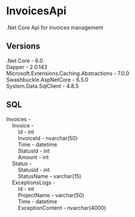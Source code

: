 # InvoicesApi
.Net Core Api for invoices management<br>

## Versions
.Net Core - 6.0<br>
Dapper - 2.0.143<br>
Microsoft.Extensions.Caching.Abstractions - 7.0.0<br>
Swashbuckle.AspNetCore - 6.5.0<br>
System.Data.SqlClient - 4.8.5<br>

## SQL
Invoices -<br>
&nbsp;&nbsp;&nbsp;&nbsp;Invoice -<br>
&nbsp;&nbsp;&nbsp;&nbsp;&nbsp;&nbsp;&nbsp;&nbsp;Id - int<br>
&nbsp;&nbsp;&nbsp;&nbsp;&nbsp;&nbsp;&nbsp;&nbsp;InvoiceId - nvarchar(50)<br>
&nbsp;&nbsp;&nbsp;&nbsp;&nbsp;&nbsp;&nbsp;&nbsp;Time - datetime<br>
&nbsp;&nbsp;&nbsp;&nbsp;&nbsp;&nbsp;&nbsp;&nbsp;StatusId - int<br>
&nbsp;&nbsp;&nbsp;&nbsp;&nbsp;&nbsp;&nbsp;&nbsp;Amount - int<br>
&nbsp;&nbsp;&nbsp;&nbsp;Status -<br>
&nbsp;&nbsp;&nbsp;&nbsp;&nbsp;&nbsp;&nbsp;&nbsp;StatusId - int<br>
&nbsp;&nbsp;&nbsp;&nbsp;&nbsp;&nbsp;&nbsp;&nbsp;StatusName - varchar(15)<br>
&nbsp;&nbsp;&nbsp;&nbsp;ExceptionsLogs -<br>
&nbsp;&nbsp;&nbsp;&nbsp;&nbsp;&nbsp;&nbsp;&nbsp;Id - int<br>
&nbsp;&nbsp;&nbsp;&nbsp;&nbsp;&nbsp;&nbsp;&nbsp;ProjectName - varchar(50)<br>
&nbsp;&nbsp;&nbsp;&nbsp;&nbsp;&nbsp;&nbsp;&nbsp;Time - datetime<br>
&nbsp;&nbsp;&nbsp;&nbsp;&nbsp;&nbsp;&nbsp;&nbsp;ExceptionContent - nvarchar(4000)<br>